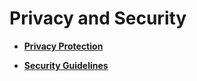 # Privacy and Security<a name="EN-US_TOPIC_0000001111199450"></a>

-   **[Privacy Protection](security-privacy-protection.md)**  

-   **[Security Guidelines](security-guidelines-overall.md)**  


